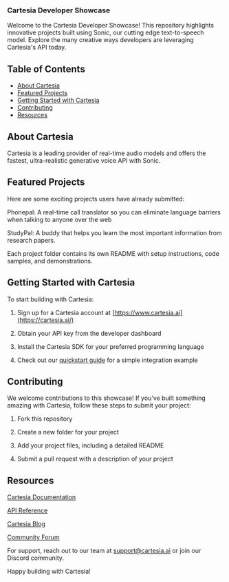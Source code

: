 ### Cartesia Developer Showcase

Welcome to the Cartesia Developer Showcase! This repository highlights innovative projects built using Sonic, our cutting edge text-to-speech model. Explore the many creative ways developers are leveraging Cartesia's API today.

## Table of Contents

- [About Cartesia](#about-cartesia)
- [Featured Projects](#featured-projects)
- [Getting Started with Cartesia](#getting-started-with-cartesia)
- [Contributing](#contributing)
- [Resources](#resources)

## About Cartesia
Cartesia is a leading provider of real-time audio models and offers the fastest, ultra-realistic generative voice API with Sonic.

## Featured Projects
Here are some exciting projects users have already submitted:

Phonepal: A real-time call translator so you can eliminate language barriers when talking to anyone over the web

StudyPal: A buddy that helps you learn the most important information from research papers.

Each project folder contains its own README with setup instructions, code samples, and demonstrations.

## Getting Started with Cartesia
To start building with Cartesia:

1. Sign up for a Cartesia account at [https://www.cartesia.ai](https://cartesia.ai/)
 
2. Obtain your API key from the developer dashboard

3. Install the Cartesia SDK for your preferred programming language

4. Check out our [quickstart guide](https://docs.cartesia.ai/getting-started/dev-quickstart) for a simple integration example

## Contributing
We welcome contributions to this showcase! If you've built something amazing with Cartesia, follow these steps to submit your project:

1. Fork this repository

2. Create a new folder for your project

3. Add your project files, including a detailed README

4. Submit a pull request with a description of your project

## Resources

[Cartesia Documentation](https://docs.cartesia.ai/)

[API Reference](https://docs.cartesia.ai/api-reference)

[Cartesia Blog](https://cartesia.ai/blog)

[Community Forum](https://discord.com/invite/gAbbHgdyQM)

For support, reach out to our team at support@cartesia.ai or join our Discord community.

Happy building with Cartesia!
